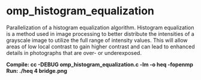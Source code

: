 # omp_histogram_equalization

Parallelization of a histogram equalization algorithm. Histogram equalization is a method used in image processing to better distribute the intensities of a grayscale image to utilize the full range of intensity values. This will allow areas of low local contrast to gain higher contrast and can lead to enhanced details in photographs that are over- or underexposed.

**Compile: cc -DEBUG omp_histogram_equalization.c -lm -o heq -fopenmp**
**Run: ./heq 4 bridge.png**
